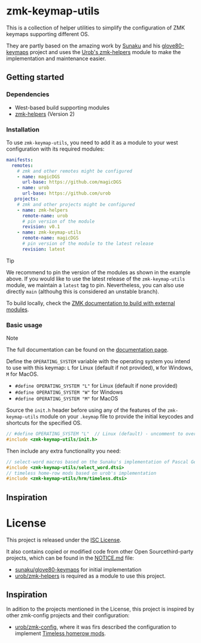 # zmk-keymap-utils

This is a collection of helper utilities to simplify the configuration of ZMK keymaps supporting different OS.

They are partly based on the amazing work by [Sunaku](https://github.com/sunaku) and his [glove80-keymaps](https://github.com/sunaku/glove80-keymaps) project and uses the [Urob's zmk-helpers](https://github.com/urob/zmk-helpers) module to make the implementation and maintenance easier.

## Getting started

### Dependencies

- West-based build supporting modules
- [zmk-helpers](https://github.com/urob/zmk-helpers) (Version 2)

### Installation

To use `zmk-keymap-utils`, you need to add it as a module to your west configuration with its required modules:

```yaml
manifests:
  remotes:
    # zmk and other remotes might be configured
    - name: magicDGS
      url-base: https://github.com/magicDGS
    - name: urob
      url-base: https://github.com/urob
   projects:
    # zmk and other projects might be configured
    - name: zmk-helpers
      remote-name: urob
      # pin version of the module
      revision: v0.1
    - name: zmk-keymap-utils
      remote-name: magicDGS
      # pin version of the module to the latest release
      revision: latest
```

> [!TIP]
> We recommend to pin the version of the modules as shown in the example above.
> If you would like to use the latest release of the `zmk-keymap-utils` module, we maintain a `latest` tag to pin.
> Nevertheless, you can also use directly `main` (althouhg this is considered an unstable branch).

To build locally, check the [ZMK documentation to build with external modules](https://zmk.dev/docs/development/local-toolchain/build-flash#building-with-external-modules).

### Basic usage

> [!NOTE]
> The full documentation can be found on the [documentation page](https://github.com/magicDGS/zmk-keymap-utils/blob/main/docs/README.md).

Define the `OPERATING_SYSTEM` variable with the operating system you intend to use with this keymap: `L` for Linux (default if not provided), `W` for Windows, `M` for MacOS.

- `#define OPERATING_SYSTEM "L"` for Linux (default if none provided)
- `#define OPERATING_SYSTEM "W"` for Windows
- `#define OPERATING_SYSTEM "M"` for MacOS

Source the `init.h` header before using any of the features of the `zmk-keymap-utils` module on your `.keymap` file to provide the initial keycodes and shortcuts for the specified OS.

```c
// #define OPERATING_SYSTEM "L"  // Linux (default) - uncomment to override with explicit values: L, W, M
#include <zmk-keymap-utils/init.h>
```

Then include any extra functionality you need:

```c
// select-word macros based on the Sunaku's implementation of Pascal Getreuer's Select Word macro from QMK
#include <zmk-keymap-utils/select_word.dtsi>
// timeless home-row mods based on urob's implementation
#include <zmk-keymap-utils/hrm/timeless.dtsi>
```

## Inspiration

# License

This project is released under the [ISC License](LICENSE).

It also contains copied or modified code from other Open Sourcethird-party projects, which can be found in the [NOTICE.md](NOTICE.md) file:

- [sunaku/glove80-keymaps](https://github.com/sunaku/glove80-keymaps) for initial implementation
- [urob/zmk-helpers](https://github.com/urob/zmk-helpers) is required as a module to use this project.

## Inspiration

In adition to the projects mentioned in the License, this project is inspired by other zmk-config projects and their configuration:

- [urob/zmk-config](https://github.com/urob/zmk-config), where it was firs described the configuration to implement [Timeless homerow mods](https://github.com/urob/zmk-config?tab=readme-ov-file#timeless-homerow-mods).
